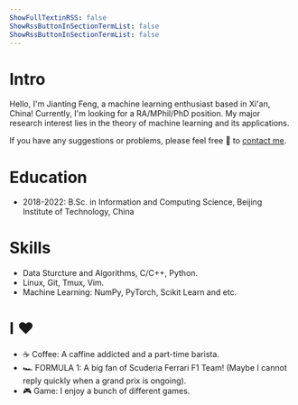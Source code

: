 ```yaml
---
ShowFullTextinRSS: false
ShowRssButtonInSectionTermList: false
ShowRssButtonInSectionTermList: false
---
```




# Intro

Hello, I'm Jianting Feng, a machine learning enthusiast based in Xi'an, China! Currently, I'm looking for a RA/MPhil/PhD position. My major research interest lies in the theory of machine learning and its applications.

If you have any suggestions or problems, please feel free 🤗 to [contact me](mailto:gianting01@gmail.com).

# Education

- 2018-2022: B.Sc. in Information and Computing Science, Beijing Institute of Technology, China

# Skills

- Data Sturcture and Algorithms, C/C++, Python.
- Linux, Git, Tmux, Vim.
- Machine Learning: NumPy, PyTorch, Scikit Learn and etc.

# I ♥

- ☕️ Coffee: A caffine addicted and a part-time barista.
- 🏎 FORMULA 1: A big fan of Scuderia Ferrari F1 Team! (Maybe I cannot reply quickly when a grand prix is ongoing).
- 🎮 Game: I enjoy a bunch of different games.
